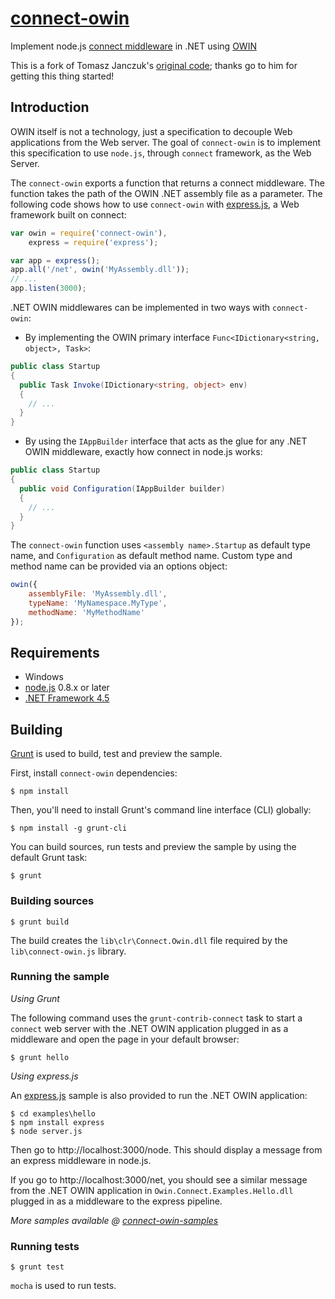 # [connect-owin](https://github.com/bbaia/connect-owin/) 

Implement node.js [connect middleware](http://www.senchalabs.org/connect/) in .NET using [OWIN](http://owin.org/)

This is a fork of Tomasz Janczuk's [original code](https://github.com/bbaia/edge-connect/);
thanks go to him for getting this thing started!

## Introduction

OWIN itself is not a technology, just a specification to decouple Web applications from the Web server. 
The goal of `connect-owin` is to implement this specification to use `node.js`, through `connect` framework, as the Web Server.

The `connect-owin` exports a function that returns a connect middleware. 
The function takes the path of the OWIN .NET assembly file as a parameter.
The following code shows how to use `connect-owin` with [express.js](http://expressjs.com/), 
a Web framework built on connect:

```js
var owin = require('connect-owin'),
    express = require('express');

var app = express();
app.all('/net', owin('MyAssembly.dll'));
// ...
app.listen(3000);
```

.NET OWIN middlewares can be implemented in two ways with `connect-owin`:

* By implementing the OWIN primary interface `Func<IDictionary<string, object>, Task>`:

```csharp
public class Startup
{
  public Task Invoke(IDictionary<string, object> env) 
  {
    // ...
  }
}
```

* By using the `IAppBuilder` interface that acts as the glue for any .NET OWIN middleware, exactly how connect in node.js works:

```csharp
public class Startup
{
  public void Configuration(IAppBuilder builder)
  {
    // ...
  }
}
```

The `connect-owin` function uses `<assembly name>.Startup` as default type name, and `Configuration` as default method name.
Custom type and method name can be provided via an options object:

```js
owin({
    assemblyFile: 'MyAssembly.dll',
    typeName: 'MyNamespace.MyType',
    methodName: 'MyMethodName'
});
```

## Requirements

* Windows
* [node.js](http://nodejs.org/) 0.8.x or later
* [.NET Framework 4.5](http://www.microsoft.com/en-us/download/details.aspx?id=30653)

## Building

[Grunt](http://gruntjs.com/) is used to build, test and preview the sample.

First, install `connect-owin` dependencies:

	$ npm install

Then, you'll need to install Grunt's command line interface (CLI) globally:

	$ npm install -g grunt-cli

You can build sources, run tests and preview the sample by using the default Grunt task:

	$ grunt

### Building sources

	$ grunt build

The build creates the `lib\clr\Connect.Owin.dll` file required by the `lib\connect-owin.js` library.

### Running the sample

_Using Grunt_

The following command uses the `grunt-contrib-connect` task to start a `connect` web server 
with the .NET OWIN application plugged in as a middleware and open the page in your default browser:

	$ grunt hello

_Using express.js_

An [express.js](http://expressjs.com/) sample is also provided to run the .NET OWIN application:

	$ cd examples\hello
	$ npm install express
	$ node server.js

Then go to http://localhost:3000/node. This should display a message from an express middleware in node.js. 

If you go to http://localhost:3000/net, you should see a similar message from the .NET OWIN application 
in `Owin.Connect.Examples.Hello.dll` plugged in as a middleware to the express pipeline.

_More samples available @ [connect-owin-samples](https://github.com/bbaia/connect-owin-samples/)_

### Running tests

	$ grunt test

`mocha` is used to run tests.